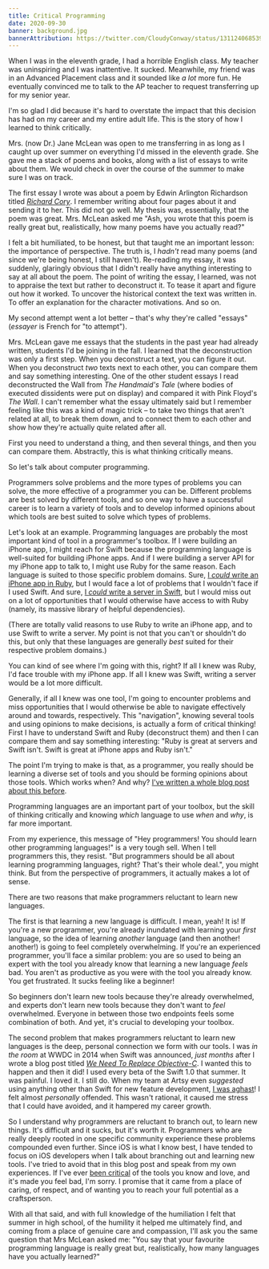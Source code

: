 ```yaml
---
title: Critical Programming
date: 2020-09-30
banner: background.jpg
bannerAttribution: https://twitter.com/CloudyConway/status/1311240685396389888
---
```


When I was in the eleventh grade, I had a horrible English class. My teacher was uninspiring and I was inattentive. It sucked. Meanwhile, my friend was in an Advanced Placement class and it sounded like _a lot_ more fun. He eventually convinced me to talk to the AP teacher to request transferring up for my senior year.

I'm so glad I did because it's hard to overstate the impact that this decision has had on my career and my entire adult life. This is the story of how I learned to think critically.

Mrs. (now Dr.) Jane McLean was open to me transferring in as long as I caught up over summer on everything I'd missed in the eleventh grade. She gave me a stack of poems and books, along with a list of essays to write about them. We would check in over the course of the summer to make sure I was on track.

The first essay I wrote was about a poem by Edwin Arlington Richardson titled [_Richard Cory_](https://www.poetryfoundation.org/poems/44982/richard-cory). I remember writing about four pages about it and sending it to her. This did not go well. My thesis was, essentially, that the poem was great. Mrs. McLean asked me "Ash, you wrote that this poem is really great but, realistically, how many poems have you actually read?"

I felt a bit humiliated, to be honest, but that taught me an important lesson: the importance of perspective. The truth is, I _hadn't_ read many poems (and since we're being honest, I still haven't). Re-reading my essay, it was suddenly, glaringly obvious that I didn't really have anything interesting to say at all about the poem. The point of writing the essay, I learned, was not to appraise the text but rather to deconstruct it. To tease it apart and figure out how it worked. To uncover the historical context the text was written in. To offer an explanation for the character motivations. And so on.

My second attempt went a lot better – that's why they're called "essays" (_essayer_ is French for "to attempt").

Mrs. McLean gave me essays that the students in the past year had already written, students I'd be joining in the fall. I learned that the deconstruction was only a first step. When you deconstruct a text, you can figure it out. When you deconstruct _two_ texts next to each other, you can compare them and say something interesting. One of the other student essays I read deconstructed the Wall from _The Handmaid's Tale_ (where bodies of executed dissidents were put on display) and compared it with Pink Floyd's _The Wall_. I can't remember what the essay ultimately said but I remember feeling like this was a kind of magic trick – to take two things that aren't related at all, to break them down, and to connect them to each other and show how they're actually quite related after all.

First you need to understand a thing, and then several things, and then you can compare them. Abstractly, this is what thinking critically means.

So let's talk about computer programming.

Programmers solve problems and the more types of problems you can solve, the more effective of a programmer you can be. Different problems are best solved by different tools, and so one way to have a successful career is to learn a variety of tools and to develop informed opinions about which tools are best suited to solve which types of problems.

Let's look at an example. Programming languages are probably the most important kind of tool in a programmer's toolbox. If I were building an iPhone app, I might reach for Swift because the programming language is well-suited for building iPhone apps. And if I were building a server API for my iPhone app to talk to, I might use Ruby for the same reason. Each language is suited to those specific problem domains. Sure, [I _could_ write an iPhone app in Ruby](http://www.rubymotion.com), but I would face a lot of problems that I wouldn't face if I used Swift. And sure, [I _could_ write a server in Swift](https://perfect.org), but I would miss out on a lot of opportunities that I would otherwise have access to with Ruby (namely, its massive library of helpful dependencies).

(There are totally valid reasons to use Ruby to write an iPhone app, and to use Swift to write a server. My point is not that you can't or shouldn't do this, but only that these languages are generally _best_ suited for their respective problem domains.)

You can kind of see where I'm going with this, right? If all I knew was Ruby, I'd face trouble with my iPhone app. If all I knew was Swift, writing a server would be a lot more difficult.

Generally, if all I knew was one tool, I'm going to encounter problems and miss opportunities that I would otherwise be able to navigate effectively around and towards, respectively. This "navigation", knowing several tools and using opinions to make decisions, is actually a form of critical thinking! First I have to understand Swift and Ruby (deconstruct them) and then I can compare them and say something interesting: "Ruby is great at servers and Swift isn't. Swift is great at iPhone apps and Ruby isn't."

The point I'm trying to make is that, as a programmer, you really should be learning a diverse set of tools and you should be forming opinions about those tools. Which works when? And why? [I've written a whole blog post about this before](/blog/perspective-of-the-polyglot/).

Programming languages are an important part of your toolbox, but the skill of thinking critically and knowing _which_ language to use _when_ and _why_, is far more important.

From my experience, this message of "Hey programmers! You should learn other programming languages!" is a very tough sell. When I tell programmers this, they resist. "But programmers should be all about learning programming languages, right? That's their whole deal.", you might think. But from the perspective of programmers, it actually makes a lot of sense.

There are two reasons that make programmers reluctant to learn new languages.

The first is that learning a new language is difficult. I mean, yeah! It is! If you're a new programmer, you're already inundated with learning your _first_ language, so the idea of learning _another_ language (and then another! another!) is going to feel completely overwhelming. If you're an experienced programmer, you'll face a similar problem: you are so used to being an expert with the tool you already know that learning a new language _feels_ bad. You aren't as productive as you were with the tool you already know. You get frustrated. It sucks feeling like a beginner!

So beginners don't learn new tools because they're already overwhelmed, and experts don't learn new tools because they don't want to _feel_ overwhelmed. Everyone in between those two endpoints feels some combination of both. And yet, it's crucial to developing your toolbox.

The second problem that makes programmers reluctant to learn new languages is the deep, personal connection we form with our tools. I was _in the room_ at WWDC in 2014 when Swift was announced, _just months_ after I wrote a blog post titled [_We Need To Replace Objective-C_](/blog/we-need-to-replace-objective-c/). I wanted this to happen and then it did! I used every beta of the Swift 1.0 that summer. It was painful. I loved it. I still do. When my team at Artsy even _suggested_ using anything other than Swift for new feature development, [I was aghast](/blog/swift-vs-react-native-feels/)! I felt almost _personally_ offended. This wasn't rational, it caused me stress that I could have avoided, and it hampered my career growth.

So I understand why programmers are reluctant to branch out, to learn new things. It's difficult and it sucks, but it's worth it. Programmers who are really deeply rooted in one specific community experience these problems compounded even further. Since iOS is what I know best, I have tended to focus on iOS developers when I talk about branching out and learning new tools. I've tried to avoid that in this blog post and speak from my own experiences. If I've ever [been critical](/blog/thinking-critically-about-apple/) of the tools you know and love, and it's made you feel bad, I'm sorry. I promise that it came from a place of caring, of respect, and of wanting you to reach your full potential as a craftsperson.

With all that said, and with full knowledge of the humiliation I felt that summer in high school, of the humility it helped me ultimately find, and coming from a place of genuine care and compassion, I'll ask you the same question that Mrs McLean asked me: "You say that your favourite programming language is really great but, realistically, how many languages have you actually learned?"
